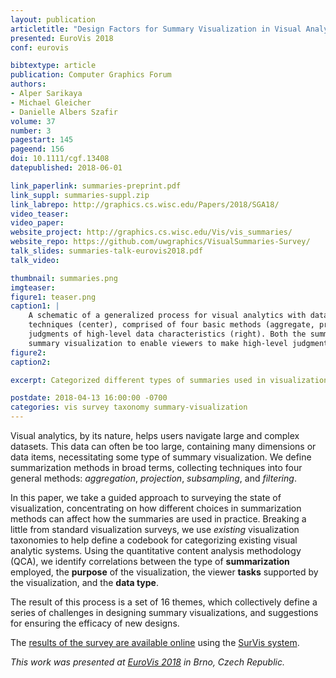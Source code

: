 ```yaml
--- 
layout: publication
articletitle: "Design Factors for Summary Visualization in Visual Analytics"
presented: EuroVis 2018
conf: eurovis

bibtextype: article
publication: Computer Graphics Forum
authors: 
- Alper Sarikaya
- Michael Gleicher
- Danielle Albers Szafir
volume: 37
number: 3
pagestart: 145
pageend: 156
doi: 10.1111/cgf.13408
datepublished: 2018-06-01

link_paperlink: summaries-preprint.pdf
link_suppl: summaries-suppl.zip
link_labrepo: http://graphics.cs.wisc.edu/Papers/2018/SGA18/
video_teaser: 
video_paper: 
website_project: http://graphics.cs.wisc.edu/Vis/vis_summaries/
website_repo: https://github.com/uwgraphics/VisualSummaries-Survey/
talk_slides: summaries-talk-eurovis2018.pdf
talk_video: 

thumbnail: summaries.png
imgteaser: 
figure1: teaser.png
caption1: |
    A schematic of a generalized process for visual analytics with data summarization. A dataset (left) is reduced using data summarization
    techniques (center), comprised of four basic methods (aggregate, project, subsample, filter), and is presented visually to support
    judgments of high-level data characteristics (right). Both the summarization and visual presentation are factors that influence the efficacy of
    summary visualization to enable viewers to make high-level judgments.
figure2: 
caption2: 

excerpt: Categorized different types of summaries used in visualization to identify how those decisions affect their use.

postdate: 2018-04-13 16:00:00 -0700
categories: vis survey taxonomy summary-visualization
---
```


Visual analytics, by its nature, helps users navigate large and complex datasets.  This data can often be too large, containing many dimensions or data items, necessitating some type of summary visualization.  We define summarization methods in broad terms, collecting techniques into four general methods: *aggregation*, *projection*, *subsampling*, and *filtering*.

In this paper, we take a guided approach to surveying the state of visualization, concentrating on how different choices in summarization methods can affect how the summaries are used in practice.  Breaking a little from standard visualization surveys, we use *existing* visualization taxonomies to help define a codebook for categorizing existing visual analytic systems.  Using the quantitative content analysis methodology (QCA), we identify correlations between the type of **summarization** employed, the **purpose** of the visualization, the viewer **tasks** supported by the visualization, and the **data type**.  

The result of this process is a set of 16 themes, which collectively define a series of challenges in designing summary visualizations, and suggestions for ensuring the efficacy of new designs.

The [results of the survey are available online](http://graphics.cs.wisc.edu/Vis/vis_summaries/) using the [SurVis system](https://github.com/fabian-beck/survis).

*This work was presented at [EuroVis 2018](http://eurovis.org/) in Brno, Czech Republic.*
